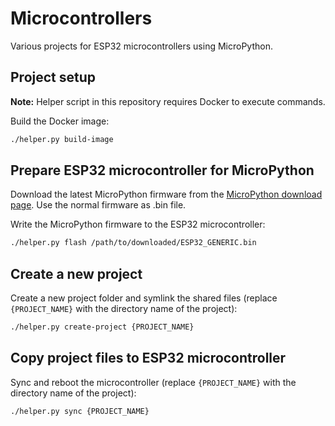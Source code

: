 # Microcontrollers

Various projects for ESP32 microcontrollers using MicroPython.

## Project setup

**Note:** Helper script in this repository requires Docker to execute commands.

Build the Docker image:
```bash
./helper.py build-image
```

## Prepare ESP32 microcontroller for MicroPython

Download the latest MicroPython firmware from the [MicroPython download page](https://micropython.org/download/ESP32_GENERIC/). Use the normal firmware as .bin file.

Write the MicroPython firmware to the ESP32 microcontroller:
```bash
./helper.py flash /path/to/downloaded/ESP32_GENERIC.bin
```

## Create a new project

Create a new project folder and symlink the shared files (replace `{PROJECT_NAME}` with the directory name of the project):
```bash
./helper.py create-project {PROJECT_NAME}
```

## Copy project files to ESP32 microcontroller

Sync and reboot the microcontroller (replace `{PROJECT_NAME}` with the directory name of the project):
```bash
./helper.py sync {PROJECT_NAME}
```
